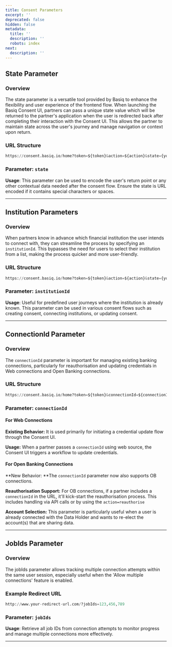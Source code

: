 ```yaml
---
title: Consent Parameters
excerpt: ''
deprecated: false
hidden: false
metadata:
  title: ''
  description: ''
  robots: index
next:
  description: ''
---
```

## State Parameter

### Overview

The state parameter is a versatile tool provided by Basiq to enhance the flexibility and user experience of the frontend flow. When launching the Basiq Consent UI, partners can pass a unique state value which will be returned to the partner's application when the user is redirected back after completing their interaction with the Consent UI. This allows the partner to maintain state across the user's journey and manage navigation or context upon return.

### URL Structure

```python URL
https://consent.basiq.io/home?token=${token}&action=${action}&state={yourState}
```

### Parameter: `state`

**Usage**: This parameter can be used to encode the user's return point or any other contextual data needed after the consent flow. Ensure the state is URL encoded if it contains special characters or spaces.

***

## Institution Parameters

### Overview

When partners know in advance which financial institution the user intends to connect with, they can streamline the process by specifying an `institutionId`. This bypasses the need for users to select their institution from a list, making the process quicker and more user-friendly. 

### URL Structure

```python URL
https://consent.basiq.io/home?token=${token}&action=${action}&state={yourState}&institutionId={institutionId}
```

### Parameter: `institutionId`

**Usage**: Useful for predefined user journeys where the institution is already known. This parameter can be used in various consent flows such as creating consent, connecting institutions, or updating consent.

***

## ConnectionId Parameter

### Overview

The `connectionId` parameter is important for managing existing banking connections, particularly for reauthorisation and updating credentials in Web connections and Open Banking connections.

### URL Structure

```python URL
https://consent.basiq.io/home?token=${token}&connectionId=${connectionId}
```

### Parameter: `connectionId`

#### For Web Connections

**Existing Behavior:** It is used primarily for initiating a credential update flow through the Consent UI.

**Usage:** When a partner passes a `connectionId` using web source, the Consent UI triggers a workflow to update credentials.

#### For Open Banking Connections

**New Behavior: **The `connectionId` parameter now also supports OB connections.

**Reauthorisation Support:** For OB connections, if a partner includes a `connectionId` in the URL, it'll kick-start the reauthorisation process. This includes handling via API calls or by using the `action=reauthorise`

**Account Selection:** This parameter is particularly useful when a user is already connected with the Data Holder and wants to re-elect the account(s) that are sharing data.

***

## JobIds Parameter

### Overview

The jobIds parameter allows tracking multiple connection attempts within the same user session, especially useful when the 'Allow multiple connections' feature is enabled.

### Example Redirect URL

```python URL
http://www.your-redirect-url.com/?jobIds=123,456,789
```

### Parameter: `jobIds`

**Usage**: Retrieve all job IDs from connection attempts to monitor progress and manage multiple connections more effectively.

***